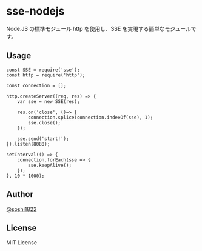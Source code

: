 # sse-nodejs

Node.JS の標準モジュール http を使用し、SSE を実現する簡単なモジュールです。

## Usage

```
const SSE = require('sse');
const http = require('http');

const connection = [];

http.createServer((req, res) => {
    var sse = new SSE(res);

    res.on('close', ()=> {
        connection.splice(connection.indexOf(sse), 1);
        sse.close();
    });

    sse.send('start!');
}).listen(8080);

setInterval(() => {
    connection.forEach(sse => {
        sse.keepAlive();
    });
}, 10 * 1000);
```

## Author

[@soshi1822](https://twitter.com/soshi1822)

## License

MIT License
